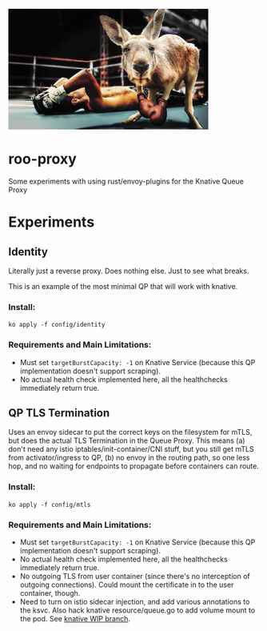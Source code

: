 ![roo-proxy](docs/roo.jpg)

# roo-proxy

Some experiments with using rust/envoy-plugins for the Knative Queue Proxy

# Experiments

## Identity

Literally just a reverse proxy. Does nothing else. Just to see what breaks.

This is an example of the most minimal QP that will work with knative.

### Install:

```shell
ko apply -f config/identity
```

### Requirements and Main Limitations:

 - Must set `targetBurstCapacity: -1` on Knative Service (because this QP implementation doesn't support scraping).
 - No actual health check implemented here, all the healthchecks immediately return true.

## QP TLS Termination

Uses an envoy sidecar to put the correct keys on the filesystem for mTLS, but
does the actual TLS Termination in the Queue Proxy. This means (a) don't need
any istio iptables/init-container/CNI stuff, but you still get mTLS from
activator/ingress to QP, (b) no envoy in the routing path, so one less hop, and
no waiting for endpoints to propagate before containers can route.

### Install:

```shell
ko apply -f config/mtls
```

### Requirements and Main Limitations:

 - Must set `targetBurstCapacity: -1` on Knative Service (because this QP implementation doesn't support scraping).
 - No actual health check implemented here, all the healthchecks immediately return true.
 - No outgoing TLS from user container (since there's no interception of
   outgoing connections). Could mount the certificate in to the user container, though.
 - Need to turn on istio sidecar injection, and add various annotations to the ksvc. Also hack
   knative resource/queue.go to add volume mount to the pod.
   See [knative WIP branch](https://github.com/knative/serving/compare/master...julz:qpmtls?expand=1).

